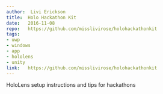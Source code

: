 ```yaml
---	
author:  Livi Erickson 
title:	Holo Hackathon Kit
date:	2016-11-08
repo:	https://github.com/misslivirose/holohackathonkit
tags:	
- uwp
- windows 
- app 
- hololens
- unity
link:	https://github.com/misslivirose/holohackathonkit
---	
```

HoloLens setup instructions and tips for hackathons 

